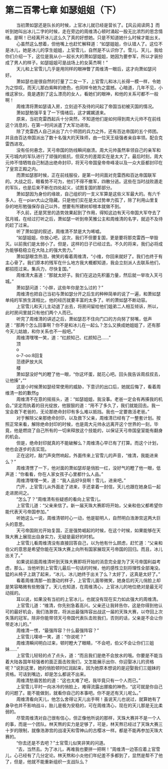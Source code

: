 <h1>第二百零七章 如瑟姐姐（下）</h1>
<div id="content">&nbsp&nbsp&nbsp&nbsp&nbsp&nbsp&nbsp&nbsp
 当初萧如瑟还是队长的时候，上官冰儿就已经是营长了。【风云阅读网.】而听到她叫出冰儿二字的时候，走在旁边的周维清心顿时涌起一股无比浓烈的思念情绪。是啊！已经离开冰儿这么久了真的好想她。只是不知道她什么时候才能出关。
 <br/>&nbsp&nbsp&nbsp&nbsp&nbsp&nbsp&nbsp&nbsp
 心虽然这么想着，但他嘴上也赶忙解释道：“如瑟姐姐，你认错人了。这位不是冰儿，她是冰儿的孪生姐姐，上官雪儿，自然是不认识你了。雪儿、天儿，我给你们介绍一下，这位是我从小一起长大的萧如瑟姐姐，她因为要参军，所以才装扮成了男人的样子。如瑟姐姐可是战场上的女英杰啊！”
 <br/>&nbsp&nbsp&nbsp&nbsp&nbsp&nbsp&nbsp&nbsp
 天儿和上官雪儿几乎是用同样的眼神瞥了周维清一眼后，这才向萧如瑟问好。
 <br/>&nbsp&nbsp&nbsp&nbsp&nbsp&nbsp&nbsp&nbsp
 萧如瑟也是很自然的打量了二女一下，上官雪儿和冰儿长得一模一样，令她为之惊叹。而天儿那白紫眸的绝色，也同样令她为之震撼。心暗道，几年不见，小维这家伙，竟是遇到了这么漂亮的女人，看她们的眼神，和他的关系可都不一般啊！
 <br/>&nbsp&nbsp&nbsp&nbsp&nbsp&nbsp&nbsp&nbsp
 周维清将萧如瑟请入房，立刻迫不及待的问起了帝国当初被灭国的情况。
 <br/>&nbsp&nbsp&nbsp&nbsp&nbsp&nbsp&nbsp&nbsp
 萧如瑟勉强平复了一下情绪后，这才娓娓道来。
 <br/>&nbsp&nbsp&nbsp&nbsp&nbsp&nbsp&nbsp&nbsp
 原来，当初克雷西起兵十分突然，不知道他们是如何得到周大元帅不在前线这个消息的，在第一时间派遣了大军功进攻。
 <br/>&nbsp&nbsp&nbsp&nbsp&nbsp&nbsp&nbsp&nbsp
 除了克雷西人自己派出了六个师团的兵力之外，还有百达帝国的五个师团。并且由百达帝国派出了数十名强大的天珠师，由一位天王级强者亲自率领。配合克雷西进攻。
 <br/>&nbsp&nbsp&nbsp&nbsp&nbsp&nbsp&nbsp&nbsp
 没有任何悬念，天弓帝国的防线瞬间崩溃。周大元帅虽然率领自己的亲军和天弓城内的军队进行了顽强的抵抗，但双方的差距实在是太大了。最后时刻，周大元帅不惜牺牲自己制造出绝命封印，将天弓帝国皇帝帝峰凌以及一众大臣都封印在了皇宫正殿之内。
 <br/>&nbsp&nbsp&nbsp&nbsp&nbsp&nbsp&nbsp&nbsp
 而萧如瑟那时候，正在前线服役，是第一时间面对克雷西和百达帝国联军的。大战之后，眼看势不可为，他们不得不撤军，四散分逃。这些在当时战败遁走的军队，也是后来不断在四处起义，试图复国的那部分。
 <br/>&nbsp&nbsp&nbsp&nbsp&nbsp&nbsp&nbsp&nbsp
 萧如瑟因为身份的缘故，自己组织的一支义军算是这些义军最大的。有六千多人，在一pian大山之隐藏。只是他们实在是太过势单力孤了，除了利用山里复杂的地形勉强保存自己以外，想要有所建树却根本就做不到。
 <br/>&nbsp&nbsp&nbsp&nbsp&nbsp&nbsp&nbsp&nbsp
 不久前，还是冥昱的造势效果起到了作用，得知这边有天弓帝国大军夺去了弦月城，在经过打听之后，萧如瑟一听到帝芙雅公主和周维清的名字，就迫不及待的赶了过来。
 <br/>&nbsp&nbsp&nbsp&nbsp&nbsp&nbsp&nbsp&nbsp
 听了萧如瑟的叙述，周维清不禁是大为唏嘘。
 <br/>&nbsp&nbsp&nbsp&nbsp&nbsp&nbsp&nbsp&nbsp
 “如瑟姐姐，你放心吧，这次，我们不但要复国，更是要将那克雷西一举毁灭。以前我们是太弱小了。但是，这样的日子已经过去。不久的将来，我们必将成为能够稳稳立在大陆上的强大势力。”
 <br/>&nbsp&nbsp&nbsp&nbsp&nbsp&nbsp&nbsp&nbsp
 萧如瑟眼含热泪，微笑的看着周维清，“小维，你回来就好了。我们也终于有主心骨了。我们原本的残军在什么地方我大概都知道，我会立刻派人去联系他们，都招揽过来。集兵力，尽快复国。”
 <br/>&nbsp&nbsp&nbsp&nbsp&nbsp&nbsp&nbsp&nbsp
 周维清大喜道：“那就太好子。我们在这边先积蓄力量，然后就一举攻入天弓城。”
 <br/>&nbsp&nbsp&nbsp&nbsp&nbsp&nbsp&nbsp&nbsp
 萧如瑟问道：“小胖，这些年你是怎么过的？”
 <br/>&nbsp&nbsp&nbsp&nbsp&nbsp&nbsp&nbsp&nbsp
 周维清也把自己当初与萧如瑟分开之后生的种种简单的说了一遍，和萧如瑟单纯的军旅生涯相比，他的经历就要丰富的太多了。听的萧如瑟不断动容。
 <br/>&nbsp&nbsp&nbsp&nbsp&nbsp&nbsp&nbsp&nbsp
 上官雪儿和天儿主动退了出去，将房间留给他们姐弟二人相互倾诉，所以，此时房间里就只有他们两个人而已。
 <br/>&nbsp&nbsp&nbsp&nbsp&nbsp&nbsp&nbsp&nbsp
 听完了周维清的讲述之后，萧如瑟忍不住向门口的方向努了努嘴，低声道：“那两个怎么回事啊？你不是和冰儿在一起么？怎么又换成她姐姐了，还有那今天儿姑娘，和你关系也不一般吧。”
 <br/>&nbsp&nbsp&nbsp&nbsp&nbsp&nbsp&nbsp&nbsp
 周维清嘿嘿一笑，道：“红颜知己、红颜知己……”
 <br/>&nbsp&nbsp&nbsp&nbsp&nbsp&nbsp&nbsp&nbsp
 顶
 <br/>&nbsp&nbsp&nbsp&nbsp&nbsp&nbsp&nbsp&nbsp
 o
 <br/>&nbsp&nbsp&nbsp&nbsp&nbsp&nbsp&nbsp&nbsp
 o-7-oo:8回复
 <br/>&nbsp&nbsp&nbsp&nbsp&nbsp&nbsp&nbsp&nbsp
 范德萨放大风
 <br/>&nbsp&nbsp&nbsp&nbsp&nbsp&nbsp&nbsp&nbsp
 楼
 <br/>&nbsp&nbsp&nbsp&nbsp&nbsp&nbsp&nbsp&nbsp
 萧如瑟没好气的瞪了他一眼，“你这坏蛋，就花心吧。回头我告诉周叔叔去，让他揍”，””
 <br/>&nbsp&nbsp&nbsp&nbsp&nbsp&nbsp&nbsp&nbsp
 这是小时候萧如瑟经常使用的威胁，下意识的出口后，她就后悔了，看着周维清一脸的歉然g
 <br/>&nbsp&nbsp&nbsp&nbsp&nbsp&nbsp&nbsp&nbsp
 周维清不在意的摇摇头，道：“如瑟姐姐，我没事。老爸一定会有再揍我的机会。”坚定而执着的目光绽放，他狠狠的道：“用不了多久了，我们就能回去。我一宝会救下老爸的，无论那绝命封印有多么难以抵挡。我也一定要救活老爸。”
 <br/>&nbsp&nbsp&nbsp&nbsp&nbsp&nbsp&nbsp&nbsp
 对于解除父亲那绝命封印，以及救下父亲，周维清已经有了一整套计划。按照正常来看，解除绝命封印的时候，也是周大元帅永远离开这个世界的一刻，毕竟，他是燃烧了自己所有的一切来释放这个技能的，以保证天弓帝国皇室能有翻身的机会。
 <br/>&nbsp&nbsp&nbsp&nbsp&nbsp&nbsp&nbsp&nbsp
 但是，绝命封印就真的不能破解么？周维清心早已有了打算。而这个计划，他也会逐步的去实现。
 <br/>&nbsp&nbsp&nbsp&nbsp&nbsp&nbsp&nbsp&nbsp
 正在这时，敲门声突然响起，外面传来上官雪儿的声音，“维清，我能进来么？”
 <br/>&nbsp&nbsp&nbsp&nbsp&nbsp&nbsp&nbsp&nbsp
 周维清愣了一下，他对面的萧如瑟却是俏脸一红，没好气的瞪了他一眼，低声道：“你看看，你在人家女孩子心里都什么人品。”
 <br/>&nbsp&nbsp&nbsp&nbsp&nbsp&nbsp&nbsp&nbsp
 周维清嘿嘿一笑，道：“我人品好9艮啊！雪儿，进来吧。”
 <br/>&nbsp&nbsp&nbsp&nbsp&nbsp&nbsp&nbsp&nbsp
 门开，上官雪儿从外面走了进来，手还拿着一封信，天儿也跟在她身后一起走进房间之。
 <br/>&nbsp&nbsp&nbsp&nbsp&nbsp&nbsp&nbsp&nbsp
 “怎么了？”周维清有些疑惑的看向上官雪儿。
 <br/>&nbsp&nbsp&nbsp&nbsp&nbsp&nbsp&nbsp&nbsp
 上官雪儿道：“父亲来信了。新一届天珠大赛即将开始，父亲和伯父都希望你能代表天弓帝国参加。”
 <br/>&nbsp&nbsp&nbsp&nbsp&nbsp&nbsp&nbsp&nbsp
 听她这么一说，周维清顿时心一动，他是聪明人，自然明白浩渺宫这两大巨头的意思。
 <br/>&nbsp&nbsp&nbsp&nbsp&nbsp&nbsp&nbsp&nbsp
 天弓帝国刚刃开始复国，正是强势崛起的时候，在这个时候，如果能够在天珠大赛上展现出自身实力，无疑是最好的时机。
 <br/>&nbsp&nbsp&nbsp&nbsp&nbsp&nbsp&nbsp&nbsp
 上官雪儿看周维清没有直接回答自己，以为他有什么顾虑，赶忙道：“父亲和伯父的意思是希望你能在天珠大赛上向所有国家展现天弓帝国的回归。而且，冰儿出关了。”
 <br/>&nbsp&nbsp&nbsp&nbsp&nbsp&nbsp&nbsp&nbsp
 如果说前面周维清听到天珠大赛即将开始的消息完全是为了天弓帝国利益考虑，那么，当他听到上官雪儿最后一句话的时候，他的感性立刻将理性全部淹没。猛的从椅子上跳了起来，“冰儿、冰儿她终于出关了么？太好了，这真是太好了。”
 <br/>&nbsp&nbsp&nbsp&nbsp&nbsp&nbsp&nbsp&nbsp
 看着周维清那一脸激动的样子，上官雪儿面带微笑，她身后的天儿俏脸上却是笑容略微有些勉强了。天儿也知道，在周维清心，上官冰儿的地位绝对是最无可动摇的。
 <br/>&nbsp&nbsp&nbsp&nbsp&nbsp&nbsp&nbsp&nbsp
 耳以说，如果没有当初的上官冰儿，也就没有现在实力如此强大的周维清。
 <br/>&nbsp&nbsp&nbsp&nbsp&nbsp&nbsp&nbsp&nbsp
 上官雪儿道：“维清，你先别急着高兴。父亲还让我转告你，这是你得到他认可的最好机会，我们浩渺宫，将派出最强阵容出战这一届的天珠大赛，以夺回上次失落的冠军。除非你能带领天弓帝国代表队击败我们，否则的话，父亲是不会让你带走冰儿的。”
 <br/>&nbsp&nbsp&nbsp&nbsp&nbsp&nbsp&nbsp&nbsp
 周维清一愣，“最强阵容？什么最强阵容？”
 <br/>&nbsp&nbsp&nbsp&nbsp&nbsp&nbsp&nbsp&nbsp
 上官雪儿噗哧一笑，道：“你说呢？”
 <br/>&nbsp&nbsp&nbsp&nbsp&nbsp&nbsp&nbsp&nbsp
 周维清瞬间明白过来，顿时瞪大了眼睛，“不会吧，伯父不会让你们三姐妹……”
 <br/>&nbsp&nbsp&nbsp&nbsp&nbsp&nbsp&nbsp&nbsp
 上官雪儿轻轻的点了点头，道：“而且我们是绝不会放水的哦。你要是不能当着大陆各国年轻强者的面正面击败我们，又怎能展示出你、你迎娶冰儿的资格呢？”说到这里，她的俏脸顿时红润起来，因为她原本想说的是迎娶我们三姐妹的资格。可话到嘴边，却是怎么都说不出来。
 <br/>&nbsp&nbsp&nbsp&nbsp&nbsp&nbsp&nbsp&nbsp
 周维清愁眉苦脸的道：“这也太难了吧，我毕竟只有一个人而已。”
 <br/>&nbsp&nbsp&nbsp&nbsp&nbsp&nbsp&nbsp&nbsp
 上官雪儿平时一向冰冷的俏脸上，难得流露出挪揄的神色，“这可就是你自己的问题了。能不能做到，就看你自己的本事吧。你不是还有天儿呢么。”
 <br/>&nbsp&nbsp&nbsp&nbsp&nbsp&nbsp&nbsp&nbsp
 周维清看向天儿，他怎么舍得让天儿出手啊！虽说天儿也说过，就算她有了身孕也并不影响战斗，胎儿是极为安稳的，可在周维清心，现在的天儿那是无比柔弱的。
 <br/>&nbsp&nbsp&nbsp&nbsp&nbsp&nbsp&nbsp&nbsp
 尽管周维清对自己很有信心，但正像他所说的那样，天珠大赛并不是一个人的事，而是一个团队。林天熬的实力是足够了，可是，林天熬已经过了天珠大赛三十岁的限制，就像浩渺宫的战凌天和雪神山的古樱冰一样。都是不能再参加天珠大赛的。
 <br/>&nbsp&nbsp&nbsp&nbsp&nbsp&nbsp&nbsp&nbsp
 “你去还是不去吧？”土官雪儿似笑非笑的问道。
 <br/>&nbsp&nbsp&nbsp&nbsp&nbsp&nbsp&nbsp&nbsp
 “去，当然去。为了冰儿，再难我也要拼一把啊！”周维清一边答应着上官雪儿，心已经有了几分定论。林天熬和小炎他们年纪差不多都到了，显然是帮不了他了，但是，他就不能重新组织一支战队么？
 <br/>&nbsp&nbsp&nbsp&nbsp&nbsp&nbsp&nbsp&nbsp
 <br/>&nbsp&nbsp&nbsp&nbsp&nbsp&nbsp&nbsp&nbsp
</div>
